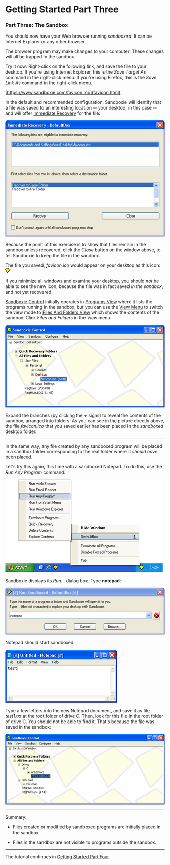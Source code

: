 # Getting Started Part Three

### Part Three: The Sandbox

You should now have your Web browser running _sandboxed_. It can be Internet Explorer or any other browser.

The browser program may make changes to your computer. These changes will all be trapped in the sandbox.

Try it now: Right-click on the following link, and save the file to your desktop. If you're using Internet Explorer, this is the _Save Target As_ command in the right-click menu. If you're using Firefox, this is the _Save Link As_ command in the right-click menu.

[https://www.sandboxie.com/favicon.ico](favicon.html)

In the default and recommended configuration, Sandboxie will identify that a file was saved to an interesting location -- your desktop, in this case -- and will offer [Immediate Recovery](ImmediateRecovery.md) for the file:

![](Media/ImmediateRecoverFavIcon.png)

Because the point of this exercise is to show that files remain in the sandbox unless recovered, click the _Close_ button on the window above, to tell Sandboxie to keep the file in the sandbox.

The file you saved, _favicon.ico_ would appear on your desktop as this icon: ![](Media/TrayIconEmpty.png)

If you minimize all windows and examine your desktop, you should _not_ be able to see the new icon, because the file was in fact saved _in the sandbox_, and not yet recovered.

[Sandboxie Control](SandboxieControl.md) initially operates in [Programs View](ProgramsView.md) where it lists the programs running in the sandbox, but you can use the [View Menu](ViewMenu.md) to switch the view mode to [Files And Folders View](FilesAndFoldersView.md) which shows the contents of the sandbox. Click _Files and Folders_ in the _View_ menu.

![](Media/FileViewFavIcon.png)

Expand the branches (by clicking the **_+_** signs) to reveal the contents of the sandbox, arranged into folders. As you can see in the picture directly above, the file _favicon.ico_ that you saved earlier has been placed in the _sandboxed_ desktop folder.

* * *

In the same way, any file created by any sandboxed program will be placed in a sandbox folder corresponding to the real folder where it _should have_ been placed.

Let's try this again, this time with a sandboxed Notepad. To do this, use the _Run Any Program_ command:

![](Media/TrayPopupRunAny.png)

Sandboxie displays its _Run..._ dialog box. Type **notepad**:

![](Media/RunAnyNotepad.png)

Notepad should start sandboxed:

![](Media/NotepadSandboxed.png)

Type a few letters into the new Notepad document, and save it as file _test1.txt_ at the root folder of drive C. Then, look for this file in the root folder of drive C. You should not be able to find it. That's because the file was saved in the sandbox:

![](Media/FileViewNotepad.png)

* * *

Summary:

*   Files created or modified by sandboxed programs are initially placed in the sandbox.

*   Files in the sandbox are not visible to programs outside the sandbox.

* * *

The tutorial continues in [Getting Started Part Four](GettingStartedPartFour.md).
